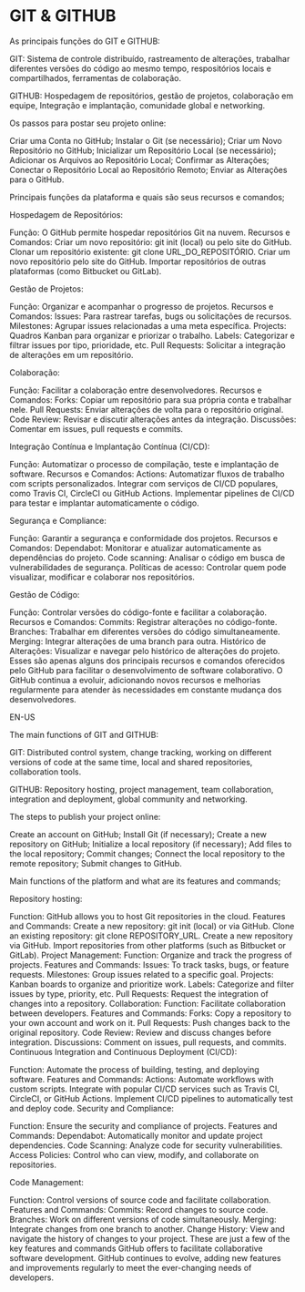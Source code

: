 # GIT & GITHUB
As principais funções do GIT e GITHUB:

GIT:
Sistema de controle distribuído, rastreamento de alterações, trabalhar diferentes versões do código ao mesmo tempo, respositórios locais e compartilhados, ferramentas de colaboração.

GITHUB:
Hospedagem de repositórios, gestão de projetos, colaboração em equipe, Integração e implantação, comunidade global e networking.

Os passos para postar seu projeto online:

Criar uma Conta no GitHub;
Instalar o Git (se necessário);
Criar um Novo Repositório no GitHub;
Inicializar um Repositório Local (se necessário);
Adicionar os Arquivos ao Repositório Local;
Confirmar as Alterações;
Conectar o Repositório Local ao Repositório Remoto;
Enviar as Alterações para o GitHub.

Principais funções da plataforma e quais são seus recursos e comandos;

Hospedagem de Repositórios:

Função: O GitHub permite hospedar repositórios Git na nuvem.
Recursos e Comandos:
Criar um novo repositório: git init (local) ou pelo site do GitHub.
Clonar um repositório existente: git clone URL_DO_REPOSITÓRIO.
Criar um novo repositório pelo site do GitHub.
Importar repositórios de outras plataformas (como Bitbucket ou GitLab).

Gestão de Projetos:

Função: Organizar e acompanhar o progresso de projetos.
Recursos e Comandos:
Issues: Para rastrear tarefas, bugs ou solicitações de recursos.
Milestones: Agrupar issues relacionadas a uma meta específica.
Projects: Quadros Kanban para organizar e priorizar o trabalho.
Labels: Categorizar e filtrar issues por tipo, prioridade, etc.
Pull Requests: Solicitar a integração de alterações em um repositório.

Colaboração:

Função: Facilitar a colaboração entre desenvolvedores.
Recursos e Comandos:
Forks: Copiar um repositório para sua própria conta e trabalhar nele.
Pull Requests: Enviar alterações de volta para o repositório original.
Code Review: Revisar e discutir alterações antes da integração.
Discussões: Comentar em issues, pull requests e commits.

Integração Contínua e Implantação Contínua (CI/CD):

Função: Automatizar o processo de compilação, teste e implantação de software.
Recursos e Comandos:
Actions: Automatizar fluxos de trabalho com scripts personalizados.
Integrar com serviços de CI/CD populares, como Travis CI, CircleCI ou GitHub Actions.
Implementar pipelines de CI/CD para testar e implantar automaticamente o código.

Segurança e Compliance:

Função: Garantir a segurança e conformidade dos projetos.
Recursos e Comandos:
Dependabot: Monitorar e atualizar automaticamente as dependências do projeto.
Code scanning: Analisar o código em busca de vulnerabilidades de segurança.
Políticas de acesso: Controlar quem pode visualizar, modificar e colaborar nos repositórios.

Gestão de Código:

Função: Controlar versões do código-fonte e facilitar a colaboração.
Recursos e Comandos:
Commits: Registrar alterações no código-fonte.
Branches: Trabalhar em diferentes versões do código simultaneamente.
Merging: Integrar alterações de uma branch para outra.
Histórico de Alterações: Visualizar e navegar pelo histórico de alterações do projeto.
Esses são apenas alguns dos principais recursos e comandos oferecidos pelo GitHub para facilitar o desenvolvimento de software colaborativo. O GitHub continua a evoluir, adicionando novos recursos e melhorias regularmente para atender às necessidades em constante mudança dos desenvolvedores.

EN-US

The main functions of GIT and GITHUB:

GIT:
Distributed control system, change tracking, working on different versions of code at the same time, local and shared repositories, collaboration tools.

GITHUB:
Repository hosting, project management, team collaboration, integration and deployment, global community and networking.

The steps to publish your project online:

Create an account on GitHub;
Install Git (if necessary);
Create a new repository on GitHub;
Initialize a local repository (if necessary);
Add files to the local repository;
Commit changes;
Connect the local repository to the remote repository;
Submit changes to GitHub.

Main functions of the platform and what are its features and commands;

Repository hosting:

Function: GitHub allows you to host Git repositories in the cloud.
Features and Commands:
Create a new repository: git init (local) or via GitHub.
Clone an existing repository: git clone REPOSITORY_URL.
Create a new repository via GitHub.
Import repositories from other platforms (such as Bitbucket or GitLab).
Project Management:
Function: Organize and track the progress of projects.
Features and Commands:
Issues: To track tasks, bugs, or feature requests.
Milestones: Group issues related to a specific goal.
Projects: Kanban boards to organize and prioritize work.
Labels: Categorize and filter issues by type, priority, etc.
Pull Requests: Request the integration of changes into a repository.
Collaboration:
Function: Facilitate collaboration between developers.
Features and Commands:
Forks: Copy a repository to your own account and work on it.
Pull Requests: Push changes back to the original repository.
Code Review: Review and discuss changes before integration.
Discussions: Comment on issues, pull requests, and commits.
Continuous Integration and Continuous Deployment (CI/CD):

Function: Automate the process of building, testing, and deploying software.
Features and Commands:
Actions: Automate workflows with custom scripts.
Integrate with popular CI/CD services such as Travis CI, CircleCI, or GitHub Actions.
Implement CI/CD pipelines to automatically test and deploy code.
Security and Compliance:

Function: Ensure the security and compliance of projects.
Features and Commands:
Dependabot: Automatically monitor and update project dependencies.
Code Scanning: Analyze code for security vulnerabilities.
Access Policies: Control who can view, modify, and collaborate on repositories.

Code Management:

Function: Control versions of source code and facilitate collaboration.
Features and Commands:
Commits: Record changes to source code.
Branches: Work on different versions of code simultaneously.
Merging: Integrate changes from one branch to another.
Change History: View and navigate the history of changes to your project.
These are just a few of the key features and commands GitHub offers to facilitate collaborative software development. GitHub continues to evolve, adding new features and improvements regularly to meet the ever-changing needs of developers.

